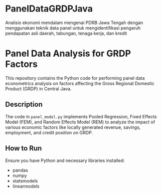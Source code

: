 # PanelDataGRDPJava
Analisis ekonomi mendalam mengenai PDRB Jawa Tengah dengan menggunakan teknik data panel untuk mengidentifikasi pengaruh pendapatan asli daerah, tabungan, tenaga kerja, dan kredit

# Panel Data Analysis for GRDP Factors
This repository contains the Python code for performing panel data econometrics analysis on factors affecting the Gross Regional Domestic Product (GRDP) in Central Java.

## Description
The code in `panel_model.py` implements Pooled Regression, Fixed Effects Model (FEM), and Random Effects Model (REM) to analyze the impact of various economic factors like locally generated revenue, savings, employment, and credit position on GRDP.

## How to Run
Ensure you have Python and necessary libraries installed:
- pandas
- numpy
- statsmodels
- linearmodels
